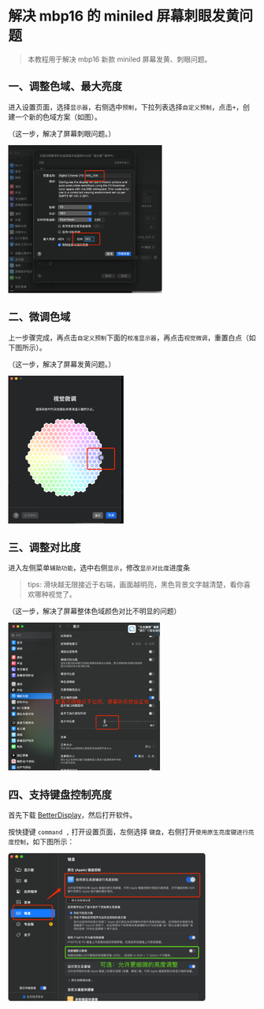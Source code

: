 # 解决 mbp16 的 miniled 屏幕刺眼发黄问题

> 本教程用于解决 mbp16 新款 miniled 屏幕发黄、刺眼问题。

## 一、调整色域、最大亮度

进入设置页面，选择`显示器`，右侧选中`预制`，下拉列表选择`自定义预制`，点击`+`，创建一个新的色域方案（如图）。

（这一步，解决了屏幕刺眼问题。）

<img src='./images/1.png' height="300"/>

## 二、微调色域

上一步骤完成，再点击`自定义预制`下面的`校准显示器`，再点击`视觉微调`，重置白点（如下图所示）。<br>

（这一步，解决了屏幕发黄问题。）

<img src='./images/2.png' height="300"/>

## 三、调整对比度

进入左侧菜单`辅助功能`，选中右侧`显示`，修改`显示对比度`进度条<br>

> tips: 滑块越无限接近于右端，画面越明亮，黑色背景文字越清楚，看你喜欢哪种视觉了。

（这一步，解决了屏幕整体色域颜色对比不明显的问题）

<img src='./images/3.png' height="300"/>

## 四、支持键盘控制亮度

首先下载 [BetterDisplay](https://github.com/waydabber/BetterDisplay/releases)，然后打开软件。

按快捷键 `command ,` 打开设置页面，左侧选择 `键盘`，右侧打开`使用原生亮度键进行亮度控制`，如下图所示：

<img src='./images/4.png' height="300"/>
